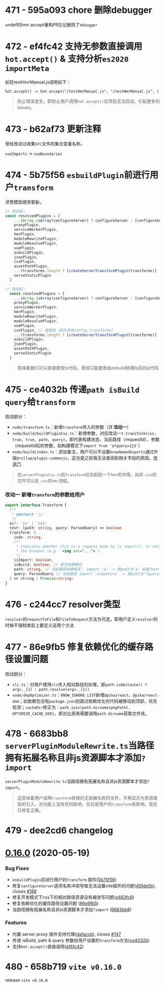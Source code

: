 # 471 - 595a093 chore 删除debugger

undef的hmr accept重构PR忘记删除了`debugger`



# 472 - ef4fc42 支持无参数直接调用`hot.accept()` & 支持分析`es2020 importMeta`

如在testHmrManual.js调用如下：

`hot.accept() -> hot.accept("/testHmrManual.js", "/testHmrManual.js", )`

> 防止错误发生，即防止用户调用`hot.accept()`后项目无法启动，引起更多的issues。



# 473 - b62af73 更新注释

曾经改动过收集`SFC`文件的集合变量名称。

`vueImports` -> `vueBoundaries`



# 474 - 5b75f56 `esbuildPlugin`前进行用户`transform`

洋葱模型顺序更新。

```typescript
// 改动前：
const resolvedPlugins = [
    ...(Array.isArray(configureServer) ? configureServer : [configureServer]),
    proxyPlugin,
    serviceWorkerPlugin,
    hmrPlugin,
    moduleRewritePlugin,
    moduleResolvePlugin,
    vuePlugin,
    esbuildPlugin,
    jsonPlugin,
    cssPlugin,
    assetPathPlugin,
    ...(transforms.length ? [createServerTransformPlugin(transforms)] : []),
    serveStaticPlugin
  ]

// 改动后：
  const resolvedPlugins = [
    ...(Array.isArray(configureServer) ? configureServer : [configureServer]),
    proxyPlugin,
    serviceWorkerPlugin,
    hmrPlugin,
    moduleRewritePlugin,
    moduleResolvePlugin,
    vuePlugin,
    cssPlugin, // 被提前（因为含有config.transforms）
    ...(transforms.length ? [createServerTransformPlugin(transforms)] : []), // 被提前
    esbuildPlugin,
    jsonPlugin,
    assetPathPlugin,
    serveStaticPlugin
  ]
```

> 意味着我们可以直接更改ts代码，曾经只能更改由esbuild转换ts后的js代码



# 475 - ce4032b 传递`path isBuild query`给`transform`

改动部分：

- `node/transform.ts`：新增`transform`传入的参数（详 **改动一**）
- `node/build/buildPluginCss.ts`：新增参数，对应改动一`t.transform(css, true, true, path, query)`，即代表构建状态、当前路径（requestId）、参数（requestId后的参数，如构建模式下`import from 'a?query=123'`）
- `node/build/index.ts`：添加备注，用户可以不设置`knowNamedExports`通过升级`@rollup/plugin-commonjs`，这也是之前我无法查阅到相关字段的原因。[传送门](https://github.com/Kingbultsea/vite-analysis/blob/8b8276edfe2c70f04a663de96b73bf202ef41546/431-440/431-440.md#%E5%86%8D%E8%AF%A6%E7%BB%86%E8%B0%88%E8%B0%88%E9%9C%80%E8%A6%81%E6%98%8E%E7%A1%AE%E8%A1%A8%E7%A4%BA%E5%AF%BC%E5%87%BA%E5%91%BD%E5%90%8D%E7%9A%84%E4%BE%8B%E5%AD%90)

> 在`serverPluginCss.ts`的`transform`仅仅起到一个`hmr`的作用，如非`.css`的文件可以走`.css`的`hmr`流程。

### 改动一 新增`transform`的参数给用户

```typescript
export interface Transform {
  /**
   * @default 'js'
   */
  as?: 'js' | 'css'
  test: (path: string, query: ParsedQuery) => boolean
  transform: (
    code: string,
    /**
     * Indicates whether this is a request made by js import(), or natively by
     * the browser (e.g. `<img src="...">`).
     */
    isImport: boolean,
    isBuild: boolean, // 是否构建模式
    path: string, // 当前路径构建模式： import 'a' -> 那path为'a' 如果为serve模式 则为publicPath,那path为'@modules/a'
    query: ParsedQuery // 当前路径 import 'a?query=1' -> 那path为'?query=1'
  ) => string | Promise<string>
}
```



# 476 - c244cc7 resolver类型

`resolver`的`requestToFile`和`fileToRequest`方法为可选，即用户定义`resolver`的时候不强制类型上要定义这两个方法



# 477 - 86e9fb5 修复依赖优化的缓存路径设置问题

改动部分：

- `cli.ts`：对用户使用`cli`传入相对路径的处理，即`path.isAbsloute() ? argv._[1] : path.resolve(argv._[1])`
- `node/depOptimizer.ts`：`KNOW_IGNORE_LIST`新增`@pika/react`、`@pika/react-dom`；如依赖包没有`package.json`则跳过依赖优化的代码被移动到顶部，优先检测；`cacheDir`修正为：`path.join(path.dirname(pkgPath), OPTIMIZE_CACHE_DIR)`，即对比原来需要调用`path.dirname`获取文件夹。



# 478 - 6683bb8 `serverPluginModuleRewrite.ts`当路径拥有拓展名称且非js资源脚本才添加`?import`

`serverPluginModuleRewrite.ts`当路径拥有拓展名称且非js资源脚本才添加`?import`。

> 这意味着用户调用`transform`转换的无拓展名称的文件，不再显示为资源类型的引入，对功能上没有任何影响，仅仅是用户的`transform`有影响，现在已修复正确。



# 479 - dee2cd6 changelog

# [0.16.0](https://github.com/vuejs/vite/compare/v0.15.5...v0.16.0) (2020-05-19)

### Bug Fixes

- `esbuildPlugin`前进行用户的`transform` 插件([5b75f56](https://github.com/vuejs/vite/commit/5b75f567a5c2e17d48fde0e2df6666f456eccc58))
- 修复`configureServer`选项名称冲突导致无法设置vite插件的问题([45fde5b](https://github.com/vuejs/vite/commit/45fde5ba3171c7788535a67a5abc0b171b38e3f1)), closes [#188](https://github.com/vuejs/vite/issues/188)
- 修复开发模式下css下的相对路径资源没有被改写问题([e483fc6](https://github.com/vuejs/vite/commit/e483fc67a16392d15a56001da9a795473d495b8d))
- 修复依赖优化的缓存路径设置问题 ([86e9fb5](https://github.com/vuejs/vite/commit/86e9fb598ffb702074f8b6153493ca5c6597f671))
- 当路径拥有拓展名称且非js资源脚本才添加`?import` ([6683bb8](https://github.com/vuejs/vite/commit/6683bb8fb819c6f4935b40f25c2a377037e5ec7d))

### Features

- 内置 server proxy 插件支持代理([dafaccb](https://github.com/vuejs/vite/commit/dafaccbe291f8cc1db9716827366ddd418637f40)), closes [#147](https://github.com/vuejs/vite/issues/147)
- 传递 isBuild, path & query 参数给用户设置的`transform`方法([ce4032b](https://github.com/vuejs/vite/commit/ce4032b4e12adf2dd4c5480b596d532e0f27d086))
- 支持`hot.accept()`直接调用([ef4fc42](https://github.com/vuejs/vite/commit/ef4fc42291d9ddb34400da1c93680edfb965530d))



# 480 - 658b719  `vite v0.16.0`

release `vite v0.16.0`

